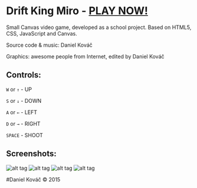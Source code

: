 # Drift King Miro - [PLAY NOW!](http://beatsbysmith.com/dkm/)



Small Canvas video game, developed as a school project. Based on HTML5, CSS, JavaScript and Canvas.


Source code & music: Daniel Kováč

Graphics: awesome people from Internet, edited by Daniel Kováč

## Controls:
`W` or `↑` 	- UP

`S` or `↓` 	- DOWN

`A` or `←` 	- LEFT

`D` or `→` 	- RIGHT

`SPACE` 	- SHOOT

## Screenshots:
![alt tag](https://github.com/danecsvk/drift-king-miro/blob/master/screenshots/shot01.jpg)
![alt tag](https://github.com/danecsvk/drift-king-miro/blob/master/screenshots/shot02.jpg)
![alt tag](https://github.com/danecsvk/drift-king-miro/blob/master/screenshots/shot03.jpg)
![alt tag](https://github.com/danecsvk/drift-king-miro/blob/master/screenshots/shot04.jpg)

#Daniel Kováč © 2015
